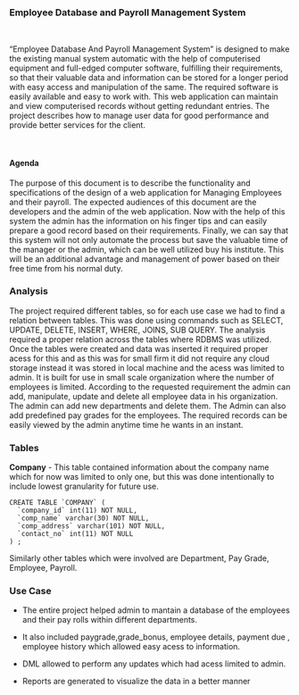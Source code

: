 ###  Employee Database and Payroll Management System 

<br>
 <p>“Employee Database And Payroll Management System” is designed to make the existing
manual system automatic with the help of computerised equipment and full-edged computer
software, fulfilling their requirements, so that their valuable data and information can be stored
for a longer period with easy access and manipulation of the same. The required software is
easily available and easy to work with. This web application can maintain and view
computerised records without getting redundant entries. The project describes how to manage
user data for good performance and provide better services for the client. </p>

<br>

#### Agenda

<p>The purpose of this document is to describe the functionality and specifications of the design
of a web application for Managing Employees and their payroll. The expected audiences of this
document are the developers and the admin of the web application. Now with the help of this
system the admin has the information on his finger tips and can easily prepare a good record
based on their requirements.
Finally, we can say that this system will not only automate the process but save the valuable
time of the manager or the admin, which can be well utilized buy his institute. This will be an
additional advantage and management of power based on their free time from his normal duty. </p>

### Analysis

<p>The project required different tables, so for each use case we had to find a relation between tables.
This was done using commands such as SELECT, UPDATE, DELETE, INSERT, WHERE, JOINS, SUB QUERY. The analysis required a proper relation across the tables where RDBMS was utilized. Once the tables were created and data was inserted it required proper acess for this and as this was for small firm it did not require any cloud storage instead it was stored in local machine and the acess was limited to admin.  It is built for use in small scale organization where the number of employees is
limited. According to the requested requirement the admin can add, manipulate, update
and delete all employee data in his organization. The admin can add new departments
and delete them. The Admin can also add predefined pay grades for the employees.
The required records can be easily viewed by the admin anytime time he wants in an
instant. </p>

### Tables

<b>Company</b> - This table contained information about the company name which for now was limited to only one, but this was done intentionally to include lowest granularity for future use. 

``` 
CREATE TABLE `COMPANY` (
  `company_id` int(11) NOT NULL,
  `comp_name` varchar(30) NOT NULL,
  `comp_address` varchar(101) NOT NULL,
  `contact_no` int(11) NOT NULL
) ;
```
Similarly other tables which were involved are Department, Pay Grade, Employee, Payroll.

### Use Case 

- The entire project helped admin to mantain a database of the employees and their pay rolls within different departments.

- It also included paygrade,grade_bonus, employee details, payment due , employee history which allowed easy acess to information. 
- DML allowed to perform any updates which had acess limited to admin. 
- Reports are generated to visualize the data in a better manner
